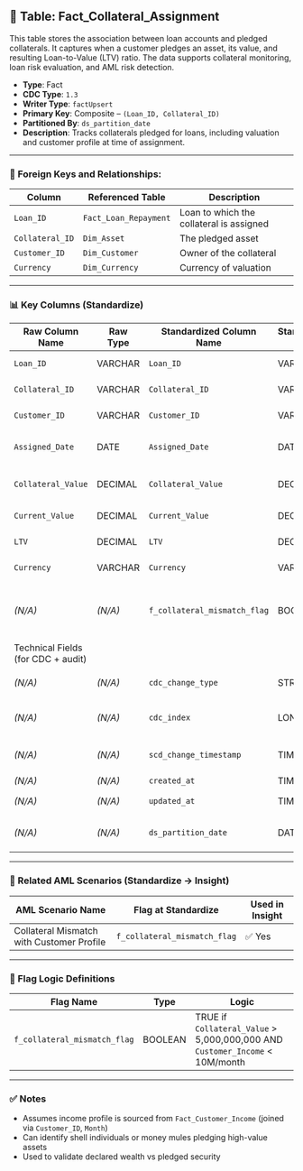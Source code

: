 ## 📜 Table: Fact_Collateral_Assignment

This table stores the association between loan accounts and pledged collaterals. It captures when a customer pledges an asset, its value, and resulting Loan-to-Value (LTV) ratio. The data supports collateral monitoring, loan risk evaluation, and AML risk detection.

- **Type**: Fact  
- **CDC Type**: `1.3`  
- **Writer Type**: `factUpsert`  
- **Primary Key**: Composite – `(Loan_ID, Collateral_ID)`  
- **Partitioned By**: `ds_partition_date`  
- **Description**: Tracks collaterals pledged for loans, including valuation and customer profile at time of assignment.

---

### 🔗 Foreign Keys and Relationships:

| Column          | Referenced Table      | Description                              |
| --------------- | --------------------- | ---------------------------------------- |
| `Loan_ID`       | `Fact_Loan_Repayment` | Loan to which the collateral is assigned |
| `Collateral_ID` | `Dim_Asset`           | The pledged asset                        |
| `Customer_ID`   | `Dim_Customer`        | Owner of the collateral                  |
| `Currency`      | `Dim_Currency`        | Currency of valuation                    |

---

### 📊 Key Columns (Standardize)

| Raw Column Name    | Raw Type | Standardized Column Name     | Standardized Type | Description                                         | PK  | Note                    |
| ------------------ | -------- | ---------------------------- | ----------------- | --------------------------------------------------- | --- | ----------------------- |
| `Loan_ID`          | VARCHAR  | `Loan_ID`                    | VARCHAR           | Associated loan account                             | ✅  |                         |
| `Collateral_ID`    | VARCHAR  | `Collateral_ID`              | VARCHAR           | Asset pledged as collateral                         | ✅  |                         |
| `Customer_ID`      | VARCHAR  | `Customer_ID`                | VARCHAR           | Owner of collateral                                 |     | FK to `Dim_Customer`    |
| `Assigned_Date`    | DATE     | `Assigned_Date`              | DATE              | When the collateral was assigned                    |     | Used in lifecycle logic |
| `Collateral_Value` | DECIMAL  | `Collateral_Value`           | DECIMAL           | Valuation at time of assignment                     |     |                         |
| `Current_Value`    | DECIMAL  | `Current_Value`              | DECIMAL           | Latest known market value                           |     | Optional for monitoring |
| `LTV`              | DECIMAL  | `LTV`                        | DECIMAL           | Loan-to-Value ratio                                 |     | Derived or ingested     |
| `Currency`         | VARCHAR  | `Currency`                   | VARCHAR           | Currency used in valuation                          |     |                         |
| *(N/A)*            | *(N/A)*  | `f_collateral_mismatch_flag` | BOOLEAN           | TRUE if asset value > 5B VND but income < threshold |     | AML scenario flag       |
|Technical Fields (for CDC + audit)|
| *(N/A)*               | *(N/A)*   | `cdc_change_type`            | STRING             | `'cdc_insert'` or `'cdc_update'`          |     | CDC 1.3 logic  |
| *(N/A)*               | *(N/A)*   | `cdc_index`                  | LONG               | Monotonic ingestion checkpoint             |     |                |
| *(N/A)*               | *(N/A)*   | `scd_change_timestamp`       | TIMESTAMP          | Time record entered data lake              |     |                |
| *(N/A)*               | *(N/A)*   | `created_at`                 | TIMESTAMP          | First time seen                            |     |                |
| *(N/A)*               | *(N/A)*   | `updated_at`                 | TIMESTAMP          | Time last updated                          |     |                |
| *(N/A)*               | *(N/A)*   | `ds_partition_date`          | DATE               | Partition date (based on `Assigned_Date`)  |     |                |

---

### 🚩 Related AML Scenarios (Standardize → Insight)

| AML Scenario Name                         | Flag at Standardize          | Used in Insight |
| ----------------------------------------- | ---------------------------- | --------------- |
| Collateral Mismatch with Customer Profile | `f_collateral_mismatch_flag` | ✅ Yes          |

---

### 🧠 Flag Logic Definitions

| Flag Name                    | Type    | Logic                                                                        |
| ---------------------------- | ------- | ---------------------------------------------------------------------------- |
| `f_collateral_mismatch_flag` | BOOLEAN | TRUE if `Collateral_Value` > 5,000,000,000 AND `Customer_Income` < 10M/month |

---

### ✅ Notes

- Assumes income profile is sourced from `Fact_Customer_Income` (joined via `Customer_ID`, `Month`)
- Can identify shell individuals or money mules pledging high-value assets
- Used to validate declared wealth vs pledged security